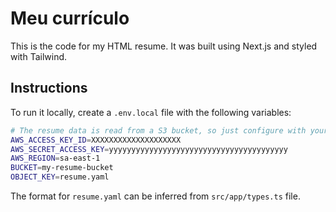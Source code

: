 # Meu currículo

This is the code for my HTML resume. It was built using Next.js and styled with Tailwind.

## Instructions

To run it locally, create a `.env.local` file with the following variables:

```bash
# The resume data is read from a S3 bucket, so just configure with your appropriate setup
AWS_ACCESS_KEY_ID=XXXXXXXXXXXXXXXXXXXX
AWS_SECRET_ACCESS_KEY=yyyyyyyyyyyyyyyyyyyyyyyyyyyyyyyyyyyyyyyy
AWS_REGION=sa-east-1
BUCKET=my-resume-bucket
OBJECT_KEY=resume.yaml
```

The format for `resume.yaml` can be inferred from `src/app/types.ts` file.

